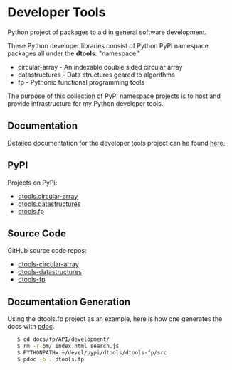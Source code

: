 # Developer Tools

Python project of packages to aid in general software development.

These Python developer libraries consist of Python PyPI namespace
packages all under the **dtools.** "namespace."

* circular-array - An indexable double sided circular array 
* datastructures - Data structures geared to algorithms
* fp - Pythonic functional programming tools

The purpose of this collection of PyPI namespace projects is to host
and provide infrastructure for my Python developer tools.

## Documentation

Detailed documentation for the developer tools project can he found
[here](https://grscheller.github.io/dtools-docs/).

## PyPI

Projects on PyPi:

* [dtools.circular-array](https://pypi.org/project/grscheller.circular-array/)
* [dtools.datastructures](https://pypi.org/project/dtools.datastructures/)
* [dtools.fp](https://pypi.org/project/grscheller.fp/)

## Source Code

GitHub source code repos:

* [dtools-circular-array](https://github.com/grscheller/dtools-circular-array/)
* [dtools-datastructures](https://github.com/grscheller/dtools-datastructures/)
* [dtools-fp](https://github.com/grscheller/dtools-fp/)

## Documentation Generation

Using the dtools.fp project as an example, here is how one generates the
docs with [pdoc](https://pypi.org/project/pdoc/).

```bash
   $ cd docs/fp/API/development/
   $ rm -r bm/ index.html search.js
   $ PYTHONPATH=:~/devel/pypi/dtools/dtools-fp/src
   $ pdoc -o . dtools.fp
```

